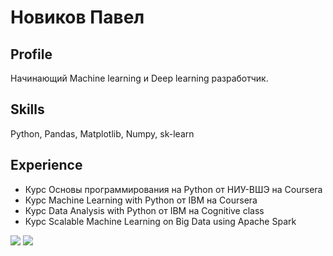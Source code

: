 # Новиков Павел

## Profile
Начинающий Machine learning и Deep learning  разработчик.

## Skills
Python, Pandas, Matplotlib, Numpy, sk-learn

## Experience
* Курс Основы программирования на Python от НИУ-ВШЭ на Coursera
* Курс Machine Learning with Python от IBM на Coursera
* Курс Data Analysis with Python от IBM на Cognitive class 
* Курс Scalable Machine Learning on Big Data using Apache Spark

![](library/Coursera%20AS.jpg)
![](library/Coursera%20ML.jpg)
